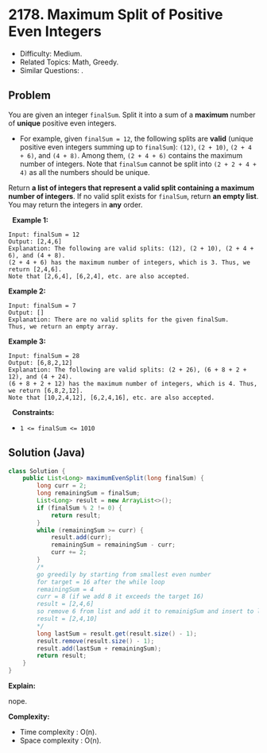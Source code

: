 # 2178. Maximum Split of Positive Even Integers

- Difficulty: Medium.
- Related Topics: Math, Greedy.
- Similar Questions: .

## Problem

You are given an integer ```finalSum```. Split it into a sum of a **maximum** number of **unique** positive even integers.


	
- For example, given ```finalSum = 12```, the following splits are **valid** (unique positive even integers summing up to ```finalSum```): ```(12)```, ```(2 + 10)```, ```(2 + 4 + 6)```, and ```(4 + 8)```. Among them, ```(2 + 4 + 6)``` contains the maximum number of integers. Note that ```finalSum``` cannot be split into ```(2 + 2 + 4 + 4)``` as all the numbers should be unique.


Return **a list of integers that represent a valid split containing a **maximum** number of integers**. If no valid split exists for ```finalSum```, return **an **empty** list**. You may return the integers in **any** order.

 
**Example 1:**

```
Input: finalSum = 12
Output: [2,4,6]
Explanation: The following are valid splits: (12), (2 + 10), (2 + 4 + 6), and (4 + 8).
(2 + 4 + 6) has the maximum number of integers, which is 3. Thus, we return [2,4,6].
Note that [2,6,4], [6,2,4], etc. are also accepted.
```

**Example 2:**

```
Input: finalSum = 7
Output: []
Explanation: There are no valid splits for the given finalSum.
Thus, we return an empty array.
```

**Example 3:**

```
Input: finalSum = 28
Output: [6,8,2,12]
Explanation: The following are valid splits: (2 + 26), (6 + 8 + 2 + 12), and (4 + 24). 
(6 + 8 + 2 + 12) has the maximum number of integers, which is 4. Thus, we return [6,8,2,12].
Note that [10,2,4,12], [6,2,4,16], etc. are also accepted.
```

 
**Constraints:**


	
- ```1 <= finalSum <= 1010```



## Solution (Java)

```java
class Solution {
    public List<Long> maximumEvenSplit(long finalSum) {
        long curr = 2;
        long remainingSum = finalSum;
        List<Long> result = new ArrayList<>();
        if (finalSum % 2 != 0) {
            return result;
        }
        while (remainingSum >= curr) {
            result.add(curr);
            remainingSum = remainingSum - curr;
            curr += 2;
        }
        /*
        go greedily by starting from smallest even number
        for target = 16 after the while loop
        remainingSum = 4
        curr = 8 (if we add 8 it exceeds the target 16)
        result = [2,4,6]
        so remove 6 from list and add it to remainigSum and insert to list
        result = [2,4,10]
        */
        long lastSum = result.get(result.size() - 1);
        result.remove(result.size() - 1);
        result.add(lastSum + remainingSum);
        return result;
    }
}
```

**Explain:**

nope.

**Complexity:**

* Time complexity : O(n).
* Space complexity : O(n).

